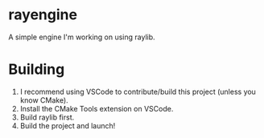 # rayengine
A simple engine I'm working on using raylib.

# Building
1. I recommend using VSCode to contribute/build this project (unless you know CMake).
2. Install the CMake Tools extension on VSCode.
3. Build raylib first.
4. Build the project and launch!